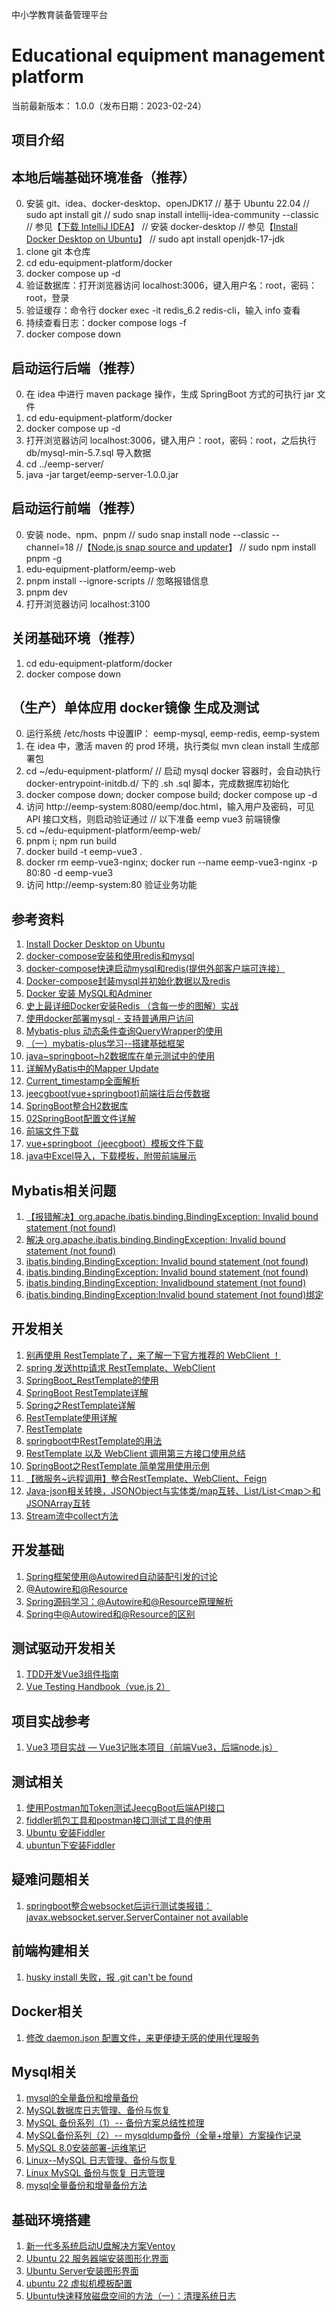 
中小学教育装备管理平台

Educational equipment management platform
==========================

当前最新版本： 1.0.0（发布日期：2023-02-24） 


项目介绍
-----------------------------------


本地后端基础环境准备（推荐）
-----------------------------------
0. 安装 git、idea、docker-desktop、openJDK17
// 基于 Ubuntu 22.04
// sudo apt install git
// sudo snap install intellij-idea-community --classic   // 参见【[下载 IntelliJ IDEA](https://www.jetbrains.com.cn/idea/download/#section=linux)】
// 安装 docker-desktop                                    // 参见【[Install Docker Desktop on Ubuntu](https://docs.docker.com/desktop/install/ubuntu/)】
// sudo apt install openjdk-17-jdk
1. clone git 本仓库
2. cd edu-equipment-platform/docker
3. docker compose up -d
4. 验证数据库：打开浏览器访问 localhost:3006，键入用户名：root，密码：root，登录
5. 验证缓存：命令行 docker exec -it redis_6.2 redis-cli，输入 info 查看
6. 持续查看日志：docker compose logs -f
7. docker compose down


启动运行后端（推荐）
-----------------------------------
0. 在 idea 中进行 maven package 操作，生成 SpringBoot 方式的可执行 jar 文件
1. cd edu-equipment-platform/docker
2. docker compose up -d
3. 打开浏览器访问 localhost:3006，键入用户：root，密码：root，之后执行 db/mysql-min-5.7.sql 导入数据
4. cd ../eemp-server/
5. java -jar target/eemp-server-1.0.0.jar

启动运行前端（推荐）
-----------------------------------
0. 安装 node、npm、pnpm
// sudo snap install node --classic --channel=18    //【[Node.js snap source and updater](https://github.com/nodejs/snap)】
// sudo npm install pnpm -g
1. edu-equipment-platform/eemp-web
2. pnpm install --ignore-scripts                    // 忽略报错信息
3. pnpm dev
4. 打开浏览器访问 localhost:3100

关闭基础环境（推荐）
-----------------------------------
1. cd edu-equipment-platform/docker
2. docker compose down

（生产）单体应用 docker镜像 生成及测试
-----------------------------------
0. 运行系统 /etc/hosts 中设置IP： eemp-mysql, eemp-redis, eemp-system
1. 在 idea 中，激活 maven 的 prod 环境，执行类似 mvn clean install 生成部署包
2. cd ~/edu-equipment-platform/
   // 启动 mysql docker 容器时，会自动执行 docker-entrypoint-initdb.d/ 下的 .sh .sql 脚本，完成数据库初始化
3. docker compose down; docker compose build; docker compose up -d
4. 访问 http://eemp-system:8080/eemp/doc.html，输入用户及密码，可见 API 接口文档，则启动验证通过
   // 以下准备 eemp vue3 前端镜像
5. cd ~/edu-equipment-platform/eemp-web/
6. pnpm i; npm run build
7. docker build -t eemp-vue3 .
8. docker rm eemp-vue3-nginx; docker run --name eemp-vue3-nginx -p 80:80 -d eemp-vue3
9. 访问 http://eemp-system:80 验证业务功能


参考资料
-----------------------------------
1. [Install Docker Desktop on Ubuntu](https://docs.docker.com/desktop/install/ubuntu/)
2. [docker-compose安装和使用redis和mysql](https://blog.csdn.net/jiangjun_dao519/article/details/125072623)
3. [docker-compose快速启动mysql和redis(提供外部客户端可连接）](https://blog.csdn.net/weixin_42547724/article/details/128053759)
4. [Docker-compose封装mysql并初始化数据以及redis](http://www.manongjc.com/detail/56-ytybcufiprnvbkz.html)
5. [Docker 安装 MySQL和Adminer](https://blog.csdn.net/chinaxsw/article/details/103573495)
6. [史上最详细Docker安装Redis （含每一步的图解）实战](https://blog.csdn.net/weixin_45821811/article/details/116211724)
7. [使用docker部署mysql - 支持普通用户访问](http://www.coolpython.net/informal_essay/20-07/docker-deploy-mysql.html)
8. [Mybatis-plus 动态条件查询QueryWrapper的使用](https://blog.csdn.net/qq_26383975/article/details/119646390)
9. [（一）mybatis-plus学习--搭建基础框架](https://blog.csdn.net/qq_59159431/article/details/126972102)
10. [java~springboot~h2数据库在单元测试中的使用](https://www.cnblogs.com/lori/p/9684946.html)
11. [详解MyBatis中的Mapper Update](https://www.python100.com/html/108468.html)
12. [Current_timestamp全面解析](https://www.python100.com/html/113151.html)
13. [jeecgboot(vue+springboot)前端往后台传数据](https://zhuanlan.zhihu.com/p/610027414)
14. [SpringBoot整合H2数据库](https://blog.csdn.net/qq_46921028/article/details/129958593)
15. [02SpringBoot配置文件详解](https://blog.csdn.net/nie13739606256/article/details/123068340)
16. [前端文件下载](https://blog.csdn.net/m0_63685436/article/details/128165236)
17. [vue+springboot（jeecgboot）模板文件下载](https://zhuanlan.zhihu.com/p/549528178)
18. [java中Excel导入，下载模板，附带前端展示](https://codeleading.com/article/92135113000/)

Mybatis相关问题
-----------------------------------
1. [【报错解决】org.apache.ibatis.binding.BindingException: Invalid bound statement (not found)](https://blog.csdn.net/qq_50914927/article/details/127091350)
2. [解决 org.apache.ibatis.binding.BindingException: Invalid bound statement (not found)](https://blog.csdn.net/weixin_43570367/article/details/103147854)
3. [ibatis.binding.BindingException: Invalid bound statement (not found)](https://blog.csdn.net/qq_43780761/article/details/126494026)
4. [ibatis.binding.BindingException: Invalid bound statement (not found)](https://blog.csdn.net/m0_51666376/article/details/132330112)
2. [ibatis.binding.BindingException: Invalidbound statement (not found)](https://blog.csdn.net/m0_49499183/article/details/122082333)
3. [ibatis.binding.BindingException:Invalid bound statement (not found)绑定](https://blog.csdn.net/mfysss/article/details/129715505)

开发相关
-----------------------------------
1. [别再使用 RestTemplate了，来了解一下官方推荐的 WebClient ！](https://zhuanlan.zhihu.com/p/659885945)
2. [spring 发送http请求 RestTemplate、WebClient](https://blog.csdn.net/wangjun5159/article/details/115251134)
3. [SpringBoot_RestTemplate的使用](https://blog.csdn.net/CodeWYX/article/details/122628626)
4. [SpringBoot RestTemplate详解](https://blog.csdn.net/hc1285653662/article/details/126982218)
5. [Spring之RestTemplate详解](https://blog.csdn.net/u012060033/article/details/123352747)
6. [RestTemplate使用详解](https://blog.csdn.net/Sophia_0331/article/details/121196840)
7. [RestTemplate](https://blog.csdn.net/D1842501760/article/details/124216538)
8. [springboot中RestTemplate的用法](https://blog.csdn.net/weixin_42304484/article/details/127742105)
9. [RestTemplate 以及 WebClient 调用第三方接口使用总结](https://www.cnblogs.com/fan223/articles/17079868.html)
10. [SpringBoot之RestTemplate 简单常用使用示例](https://blog.csdn.net/JAVA_MHH/article/details/122535609)
11. [【微服务~远程调用】整合RestTemplate、WebClient、Feign](https://blog.csdn.net/weixin_45481821/article/details/125357680)
12. [Java-json相关转换，JSONObject与实体类/map互转、List/List＜map＞和JSONArray互转](https://blog.csdn.net/weixin_44436677/article/details/131269751)
13. [Stream流中collect方法](https://blog.csdn.net/weixin_46146718/article/details/123791758)

开发基础
-----------------------------------
1. [Spring框架使用@Autowired自动装配引发的讨论](https://zhuanlan.zhihu.com/p/76465110)
2. [@Autowire和@Resource](https://blog.csdn.net/weixin_43472073/article/details/121485528)
3. [Spring源码学习：@Autowire和@Resource原理解析](https://blog.csdn.net/weixin_45031612/article/details/129068496)
4. [Spring中@Autowired和@Resource的区别](https://zhuanlan.zhihu.com/p/522095455)

测试驱动开发相关
-----------------------------------
1. [TDD开发Vue3组件指南 ](https://article.juejin.cn/post/7208072274368757820)
2. [Vue Testing Handbook（vue.js 2）](https://www.bookstack.cn/read/vue-testing-handbook-vue2-en/b2bdc1839972e076.md)

项目实战参考
-----------------------------------
1. [Vue3 项目实战 — Vue3记账本项目（前端Vue3，后端node.js）](https://blog.csdn.net/weixin_42775304/article/details/132017610)

测试相关
-----------------------------------
1. [使用Postman加Token测试JeecgBoot后端API接口](https://blog.csdn.net/daqiang012/article/details/120305574)
2. [fiddler抓包工具和postman接口测试工具的使用](https://blog.csdn.net/weixin_44116098/article/details/117394126)
3. [Ubuntu 安装Fiddler](https://blog.csdn.net/CatStarXcode/article/details/79302808)
4. [ubuntun下安装Fiddler](https://www.pianshen.com/article/25472678697/)

疑难问题相关
-----------------------------------
1. [springboot整合websocket后运行测试类报错：javax.websocket.server.ServerContainer not available](https://www.cnblogs.com/yourblog/p/10369713.html)


前端构建相关
-----------------------------------
1. [husky install 失败，报 .git can't be found](https://blog.csdn.net/chengyikang20/article/details/131700318)

Docker相关
-----------------------------------
1. [修改 daemon.json 配置文件，来更便捷无感的使用代理服务](https://dockerproxy.com/docs)

Mysql相关
-----------------------------------
1. [mysql的全量备份和增量备份](https://blog.csdn.net/weixin_46471601/article/details/123334517)
2. [MySQL数据库日志管理、备份与恢复](https://blog.csdn.net/A1100886/article/details/131286220)
3. [MySQL 备份系列（1）-- 备份方案总结性梳理](https://www.cnblogs.com/kevingrace/p/6112565.html)
4. [MySQL备份系列（2）-- mysqldump备份（全量+增量）方案操作记录](https://www.cnblogs.com/kevingrace/p/6114979.html)
5. [MySQL 8.0安装部署-运维笔记](https://www.cnblogs.com/kevingrace/p/10482469.html)
6. [Linux--MySQL 日志管理、备份与恢复](https://www.cnblogs.com/GXJ19900412nt/p/15249454.html)
7. [Linux MySQL 备份与恢复 日志管理](https://betheme.net/houduan/157261.html)
8. [mysql全量备份和增量备份方法](https://blog.csdn.net/weixin_38301116/article/details/130848151)

基础环境搭建
-----------------------------------
1. [新一代多系统启动U盘解决方案Ventoy](https://www.ventoy.net/cn/index.html)
2. [Ubuntu 22 服务器端安装图形化界面](https://blog.csdn.net/yezhijing/article/details/131358170)
3. [Ubuntu Server安装图形界面](https://blog.csdn.net/feiniao8651/article/details/128314189)
4. [ubuntu 22 虚拟机模板配置](https://blog.csdn.net/ringwater/article/details/128299382)
5. [Ubuntu快速释放磁盘空间的方法（一）：清理系统日志](https://baijiahao.baidu.com/s?id=1755808847675598370)
